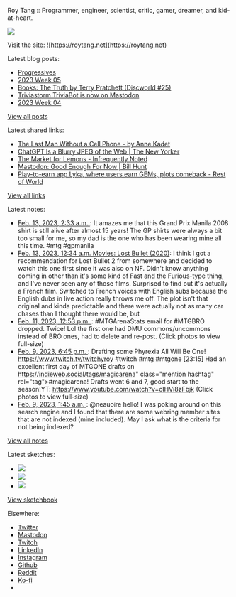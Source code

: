 Roy Tang :: Programmer, engineer, scientist, critic, gamer, dreamer, and kid-at-heart.

![](https://roytang.net/static/img/profile.jpg)

Visit the site: ![https://roytang.net](https://roytang.net)

Latest blog posts:

- [Progressives](https://roytang.net/2023/02/progressives/)
- [2023 Week 05](https://roytang.net/2023/02/2023-week-05/)
- [Books: The Truth by Terry Pratchett (Discworld #25)](https://roytang.net/2023/02/the-truth/)
- [Triviastorm TriviaBot is now on Mastodon](https://roytang.net/2023/02/triviastorm-mastodon/)
- [2023 Week 04](https://roytang.net/2023/01/2023-week-04/)

[View all posts](https://roytang.net/blog)

Latest shared links:

- [The Last Man Without a Cell Phone - by Anne Kadet](https://roytang.net/2023/02/44aff28e0de71d7ae5b0d285d67e42ce/)
- [ChatGPT Is a Blurry JPEG of the Web | The New Yorker](https://roytang.net/2023/02/9b189fd040d553dc1b8788dba04038a0/)
- [The Market for Lemons - Infrequently Noted](https://roytang.net/2023/02/f430c05adc46131d97da8bb2192f5c0f/)
- [Mastodon: Good Enough For Now | Bill Hunt](https://roytang.net/2023/02/fccb0f6e7c82fc4a6990ce91a650fd77/)
- [Play-to-earn app Lyka, where users earn GEMs, plots comeback - Rest of World](https://roytang.net/2023/02/1150f4953824c8a8aa42fb84d82ce36b/)

[View all links](https://roytang.net/links)

Latest notes:

- [Feb. 13, 2023, 2:33 a.m. ](https://roytang.net/2023/02/7451037fb675310a979a4d075a004a0a/): It amazes me that this Grand Prix Manila 2008 shirt is still alive after almost 15 years! The GP shirts were always a bit too small for me, so my dad is the one who has been wearing mine all this time. #mtg #gpmanila
- [Feb. 13, 2023, 12:34 a.m. Movies: Lost Bullet (2020)](https://roytang.net/2023/02/lost-bullet-2020/): I think I got a recommendation for Lost Bullet 2 from somewhere and decided to watch this one first since it was also on NF. Didn&#x27;t know anything coming in other than it&#x27;s some kind of Fast and the Furious-type thing, and I&#x27;ve never seen any of those films. Surprised to find out it&#x27;s actually a French film. Switched to French voices with English subs because the English dubs in live action really throws me off. The plot isn&#x27;t that original and kinda predictable and there were actually not as many car chases than I thought there would be, but
- [Feb. 11, 2023, 12:53 p.m. ](https://roytang.net/2023/02/1624270286182027267/): #MTGArenaStats email for #MTGBRO dropped. Twice! Lol the first one had DMU commons/uncommons instead of BRO ones, had to delete and re-post. (Click photos to view full-size)
- [Feb. 9, 2023, 6:45 p.m. ](https://roytang.net/2023/02/dee35db04d4629f35cfcaae54c27a575/): Drafting some Phyrexia All Will Be One! https://www.twitch.tv/twitchyroy #twitch #mtg #mtgone [23:15] Had an excellent first day of MTGONE drafts on https://indieweb.social/tags/magicarena&quot; class=&quot;mention hashtag&quot; rel=&quot;tag&quot;&gt;#magicarena! Drafts went 6 and 7, good start to the season!YT: https://www.youtube.com/watch?v=cIHVi8zFbjk (Click photos to view full-size)
- [Feb. 9, 2023, 1:45 a.m. ](https://roytang.net/2023/02/109830360718613258/): @neauoire hello! I was poking around on this search engine and I found that there are some webring member sites that are not indexed (mine included). May I ask what is the criteria for not being indexed?

[View all notes](https://roytang.net/notes)

Latest sketches:


- ![](https://roytang.net/media/cache/3c/da/3cda657c471879c3cfa81b898b810cd6.jpg)
- ![](https://roytang.net/media/cache/a2/60/a260eacc913ee7c542024b154923702f.jpg)
- ![](https://roytang.net/media/cache/e0/88/e0888b7f7a1e342aba8cced2a0784cc4.jpg)

[View sketchbook](https://roytang.net/albums/sketchbook)


Elsewhere:

- [Twitter](https://twitter.com/roytang)
- [Mastodon](https://indieweb.social/@roytang)
- [Twitch](https://twitch.tv/twitchyroy)
- [LinkedIn](https://www.linkedin.com/in/roytang)
- [Instagram](https://instagram.com/roytang0400)
- [Github](https://github.com/roytang)
- [Reddit](https://reddit.com/u/hungryroy)
- [Ko-fi](https://ko-fi.com/roytang)
- [](mailto:hello@roytang.net)